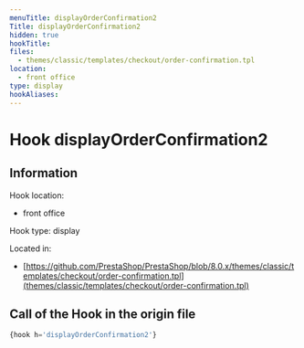 ```yaml
---
menuTitle: displayOrderConfirmation2
Title: displayOrderConfirmation2
hidden: true
hookTitle: 
files:
  - themes/classic/templates/checkout/order-confirmation.tpl
location:
  - front office
type: display
hookAliases:
---
```


# Hook displayOrderConfirmation2

## Information

Hook location:
  - front office

Hook type: display

Located in: 
  - [https://github.com/PrestaShop/PrestaShop/blob/8.0.x/themes/classic/templates/checkout/order-confirmation.tpl](themes/classic/templates/checkout/order-confirmation.tpl)

## Call of the Hook in the origin file

```php
{hook h='displayOrderConfirmation2'}
```